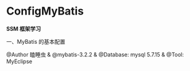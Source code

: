 # ConfigMyBatis

**SSM 框架学习**

一、MyBatis 的基本配置


@Author 瞌睡虫 &
@mybatis-3.2.2 & 
@Database: mysql 5.7.15 & 
@Tool: MyEclipse
